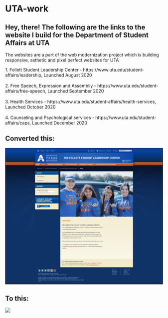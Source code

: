 # UTA-work
<h2>Hey, there! The following are the links to the website I build for the Department of Student Affairs at UTA</h2>
The websites are a part of the web modernization project which is building responsive, asthetic and pixel perfect websites for UTA

<p>
1. Follett Student Leadership Center - https://www.uta.edu/student-affairs/leadership, Launched August 2020<br/><br/>
2. Free Speech, Expression and Assembliy - https://www.uta.edu/student-affairs/free-speech, Launched September 2020<br/><br/>
3. Health Services - https://www.uta.edu/student-affairs/health-services, Launched October 2020<br/><br/>
4. Counseling and Psychological services - https://www.uta.edu/student-affairs/caps, Launched December 2020
</p>

<h2>Converted this:</h2>

<img src="https://github.com/GurvirSingh/UTA-work/blob/main/screencapture-www-uta-edu-leadership-about-index-php-1592076505466.png" style="border: 1px solid black"/>


<h2>To this:</h2>

<img src="https://github.com/GurvirSingh/UTA-work/blob/main/screencapture-cms-prod-web-uta-edu-1592076446297.png"/>

